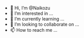 - 👋 Hi, I’m @Naikozu
- 👀 I’m interested in ...
- 🌱 I’m currently learning ...
- 💞️ I’m looking to collaborate on ...
- 📫 How to reach me ...

<!---
Naikozu/Naikozu is a ✨ special ✨ repository because its `README.md` (this file) appears on your GitHub profile.
You can click the Preview link to take a look at your changes.
--->
